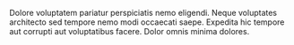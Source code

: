 Dolore voluptatem pariatur perspiciatis nemo eligendi. Neque voluptates architecto sed tempore nemo modi occaecati saepe. Expedita hic tempore aut corrupti aut voluptatibus facere. Dolor omnis minima dolores.